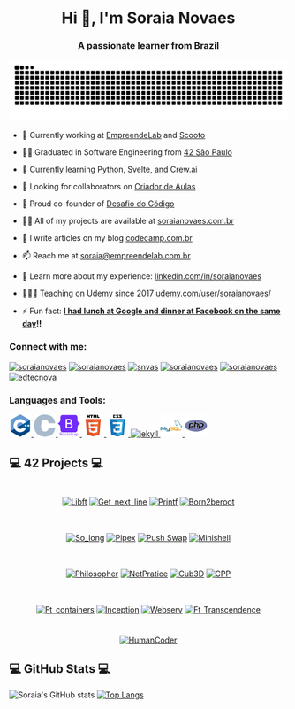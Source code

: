 <h1 align="center">Hi 👋, I'm Soraia Novaes</h1>
<h3 align="center">A passionate learner from Brazil</h3>
<picture>
  <source media="(prefers-color-scheme: dark)" srcset="https://raw.githubusercontent.com/snvas/snvas/output/github-contribution-grid-snake-dark.svg">
  <source media="(prefers-color-scheme: light)" srcset="https://raw.githubusercontent.com/snvas/snvas/output/github-contribution-grid-snake.svg">
  <img alt="github contribution grid snake animation" src="https://raw.githubusercontent.com/snvas/snvas/output/github-contribution-grid-snake.svg">
</picture>

*  🔭 Currently working at [EmpreendeLab](https://empreendelab.com.br) and [Scooto](https://scooto.co)

*  👩‍🚀 Graduated in Software Engineering from [42 São Paulo](https://www.42sp.org.br/)
 
*  🌱 Currently learning Python, Svelte, and Crew.ai

*  🤝 Looking for collaborators on [Criador de Aulas](https://criadordeaulas.com.br)

*  🤝 Proud co-founder of [Desafio do Código](https://desafiodocodigo.com.br)

*  👨‍💻 All of my projects are available at [soraianovaes.com.br](https://soraianovaes.com.br/)

*  📝 I write articles on my blog [codecamp.com.br](https://codecamp.com.br/)

*  📫 Reach me at [soraia@empreendelab.com.br](mailto:soraia@empreendelab.com.br)

*  📄 Learn more about my experience: [linkedin.com/in/soraianovaes](https://www.linkedin.com/in/soraianovaes/)

*  👩🏽‍🏫 Teaching on Udemy since 2017 [udemy.com/user/soraianovaes/](https://www.udemy.com/user/soraianovaes/)

*  ⚡ Fun fact: **[I had lunch at Google and dinner at Facebook on the same day](https://photos.app.goo.gl/Y4BZrCzhfAZFpJWx6)!!**

<h3 align="left">Connect with me:</h3>
<p align="left">
<a href="https://linkedin.com/in/soraianovaes" target="blank"><img align="center" src="https://raw.githubusercontent.com/rahuldkjain/github-profile-readme-generator/master/src/images/icons/Social/linked-in-alt.svg" alt="soraianovaes" height="30" width="40" /></a>
 <a href="https://fb.com/soraianovaes" target="blank"><img align="center" src="https://raw.githubusercontent.com/rahuldkjain/github-profile-readme-generator/master/src/images/icons/Social/facebook.svg" alt="soraianovaes" height="30" width="40" /></a>
<a href="https://instagram.com/snvas" target="blank"><img align="center" src="https://raw.githubusercontent.com/rahuldkjain/github-profile-readme-generator/master/src/images/icons/Social/instagram.svg" alt="snvas" height="30" width="40" /></a>
 <a href="https://www.youtube.com/c/soraianovaes" target="blank"><img align="center" src="https://raw.githubusercontent.com/rahuldkjain/github-profile-readme-generator/master/src/images/icons/Social/youtube.svg" alt="soraianovaes" height="30" width="40" /></a>
 <a href="https://www.tiktok.com/@soraianovaesempreendelab"  target="blank"><img align="center" src="https://upload.wikimedia.org/wikipedia/commons/a/a6/Tiktok_icon.svg" alt="soraianovaes" height="30" width="40" /></a>
<a href="https://twitter.com/edtecnova" target="blank"><img align="center" src="https://raw.githubusercontent.com/rahuldkjain/github-profile-readme-generator/master/src/images/icons/Social/twitter.svg" alt="edtecnova" height="30" width="40" /></a>
</p>

<h3 align="left">Languages and Tools:</h3>
<p align="left">
<a href="https://cplusplus.com/" target="_blank"> <img src="https://raw.githubusercontent.com/devicons/devicon/master/icons/cplusplus/cplusplus-original.svg" alt="cplusplus" width="40" height="40"/> </a> <a href="https://www.cprogramming.com/" target="_blank"> <img src="https://raw.githubusercontent.com/devicons/devicon/master/icons/c/c-original.svg" alt="c" width="40" height="40"/> </a>  <a href="https://getbootstrap.com" target="_blank"> <img src="https://raw.githubusercontent.com/devicons/devicon/master/icons/bootstrap/bootstrap-plain-wordmark.svg" alt="bootstrap" width="40" height="40"/> </a>  <a href="https://www.w3.org/html/" target="_blank"> <img src="https://raw.githubusercontent.com/devicons/devicon/master/icons/html5/html5-original-wordmark.svg" alt="html5" width="40" height="40"/> </a> <a href="https://www.w3schools.com/css/" target="_blank"> <img src="https://raw.githubusercontent.com/devicons/devicon/master/icons/css3/css3-original-wordmark.svg" alt="css3" width="40" height="40"/> </a>  <a href="https://jekyllrb.com/" target="_blank"> <img src="https://www.vectorlogo.zone/logos/jekyllrb/jekyllrb-icon.svg" alt="jekyll" width="40" height="40"/> </a> <a href="https://www.mysql.com/" target="_blank"> <img src="https://raw.githubusercontent.com/devicons/devicon/master/icons/mysql/mysql-original-wordmark.svg" alt="mysql" width="40" height="40"/> </a> <a href="https://www.php.net" target="_blank"> <img src="https://raw.githubusercontent.com/devicons/devicon/master/icons/php/php-original.svg" alt="php" width="40" height="40"/> </a> </p>

## 💻 42 Projects 💻
<div style="margin: auto; padding: 10px" align="center">

[![Libft](https://github.com/ayogun/42-project-badges/blob/main/badges/libftm.png)](https://github.com/snvas/42course_libft)
[![Get_next_line](https://github.com/ayogun/42-project-badges/blob/main/badges/get_next_linem.png)](https://github.com/snvas/42course_get_next_line)
[![Printf](https://github.com/ayogun/42-project-badges/blob/main/badges/ft_printfm.png)](https://github.com/snvas/42course_printf)
[![Born2beroot](https://github.com/ayogun/42-project-badges/blob/main/badges/born2berootm.png)](https://soraianovaes.com.br)
</div>
<div style="margin: auto; padding: 10px" align="center">

[![So_long](https://github.com/ayogun/42-project-badges/blob/main/badges/so_longe.png)](https://github.com/snvas/42course_so_long)
[![Pipex](https://github.com/ayogun/42-project-badges/blob/main/badges/pipexe.png)](https://github.com/snvas/42course_pipex)
[![Push Swap](https://github.com/ayogun/42-project-badges/blob/main/badges/push_swape.png)](https://github.com/snvas/42course_push_swap)
[![Minishell](https://github.com/ayogun/42-project-badges/blob/main/badges/minishelle.png)](https://github.com/HcDuller/42_minishell)
</div>
<div style="margin: auto; padding: 10px" align="center">

[![Philosopher](https://github.com/ayogun/42-project-badges/blob/main/badges/philosopherse.png)](https://github.com/snvas/42course_philosophers)
[![NetPratice](https://github.com/ayogun/42-project-badges/blob/main/badges/netpracticee.png)](https://github.com/snvas/42course_netpratice)
[![Cub3D](https://github.com/ayogun/42-project-badges/blob/main/badges/cub3de.png)](https://github.com/hde-oliv-42/cub3D)
[![CPP](https://github.com/ayogun/42-project-badges/blob/main/badges/cppe.png)](https://github.com/snvas/cpp-module00)
</div>
<div style="margin: auto; padding: 10px" align="center">

[![Ft_containers](https://github.com/ayogun/42-project-badges/blob/main/badges/ft_containersm.png)](https://github.com/snvas/ft_containers_entrega)
[![Inception](https://github.com/ayogun/42-project-badges/blob/main/badges/inceptionm.png)](https://github.com/snvas/inception)
[![Webserv](https://github.com/ayogun/42-project-badges/blob/main/badges/webserve.png)](https://github.com/snvas/42course_webserver)
[![Ft_Transcendence](https://github.com/ayogun/42-project-badges/blob/main/badges/ft_transcendencee.png)](https://github.com/snvas/42course_fttranscendence)
</div>

<div align="center">

[![HumanCoder](https://github.com/ayogun/42-project-badges/blob/main/badges/common_coree.png)](https://github.com/snvas)

</div>


## 💻 GitHub Stats 💻
![Soraia's GitHub stats](https://github-readme-stats.vercel.app/api?username=snvas&show_icons=true&theme=tokyonight)
[![Top Langs](https://github-readme-stats.vercel.app/api/top-langs/?username=snvas&layout=compact&theme=tokyonight&show_icons=true)](https://github.com/snvas)
  

